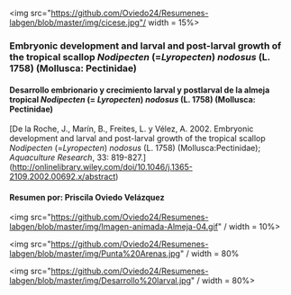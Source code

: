
<img src="https://github.com/Oviedo24/Resumenes-labgen/blob/master/img/cicese.jpg"/ width = 15%>

### Embryonic development and larval and post-larval growth of the tropical scallop *Nodipecten* (=*Lyropecten*) *nodosus* (L. 1758) (Mollusca: Pectinidae)
#### Desarrollo embrionario y crecimiento larval y postlarval de la almeja tropical *Nodipecten* (= *Lyropecten*) *nodosus* (L. 1758) (Mollusca: Pectinidae)
[De la Roche, J., Marín, B., Freites, L. y Vélez, A. 2002. Embryonic development and larval and post-larval growth of the tropical scallop *Nodipecten* (=*Lyropecten*) *nodosus* (L. 1758) (Mollusca:Pectinidae); *Aquaculture Research*, 33: 819-827.] (http://onlinelibrary.wiley.com/doi/10.1046/j.1365-2109.2002.00692.x/abstract)
#### Resumen por: Priscila Oviedo Velázquez
<img src="https://github.com/Oviedo24/Resumenes-labgen/blob/master/img/Imagen-animada-Almeja-04.gif" / width = 10%>

<img src="https://github.com/Oviedo24/Resumenes-labgen/blob/master/img/Punta%20Arenas.jpg" / width = 80%


<img src="https://github.com/Oviedo24/Resumenes-labgen/blob/master/img/Desarrollo%20larval.jpg" / width = 80%>
